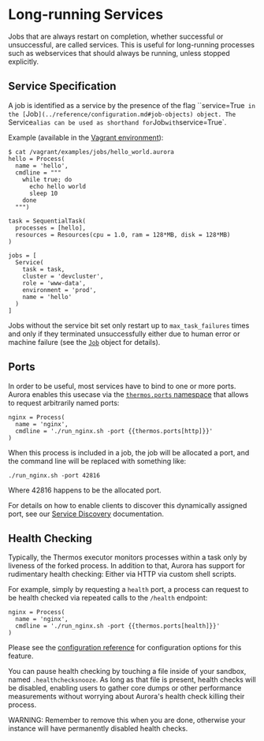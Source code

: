 Long-running Services
=====================

Jobs that are always restart on completion, whether successful or unsuccessful,
are called services. This is useful for long-running processes
such as webservices that should always be running, unless stopped explicitly.


Service Specification
---------------------

A job is identified as a service by the presence of the flag
``service=True` in the [`Job`](../reference/configuration.md#job-objects) object.
The `Service` alias can be used as shorthand for `Job` with `service=True`.

Example (available in the [Vagrant environment](../getting-started/vagrant.md)):

    $ cat /vagrant/examples/jobs/hello_world.aurora
    hello = Process(
      name = 'hello',
      cmdline = """
        while true; do
          echo hello world
          sleep 10
        done
      """)

    task = SequentialTask(
      processes = [hello],
      resources = Resources(cpu = 1.0, ram = 128*MB, disk = 128*MB)
    )

    jobs = [
      Service(
        task = task,
        cluster = 'devcluster',
        role = 'www-data',
        environment = 'prod',
        name = 'hello'
      )
    ]


Jobs without the service bit set only restart up to `max_task_failures` times and only if they
terminated unsuccessfully either due to human error or machine failure (see the
[`Job`](../reference/configuration.md#job-objects) object for details).


Ports
-----

In order to be useful, most services have to bind to one or more ports. Aurora enables this
usecase via the [`thermos.ports` namespace](../reference/configuration.md#thermos-namespace) that
allows to request arbitrarily named ports:


    nginx = Process(
      name = 'nginx',
      cmdline = './run_nginx.sh -port {{thermos.ports[http]}}'
    )


When this process is included in a job, the job will be allocated a port, and the command line
will be replaced with something like:

    ./run_nginx.sh -port 42816

Where 42816 happens to be the allocated port.

For details on how to enable clients to discover this dynamically assigned port, see our
[Service Discovery](service-discovery.md) documentation.


Health Checking
---------------

Typically, the Thermos executor monitors processes within a task only by liveness of the forked
process. In addition to that, Aurora has support for rudimentary health checking: Either via HTTP
via custom shell scripts.

For example, simply by requesting a `health` port, a process can request to be health checked
via repeated calls to the `/health` endpoint:

    nginx = Process(
      name = 'nginx',
      cmdline = './run_nginx.sh -port {{thermos.ports[health]}}'
    )

Please see the
[configuration reference](../reference/configuration.md#user-content-healthcheckconfig-objects)
for configuration options for this feature.

You can pause health checking by touching a file inside of your sandbox, named `.healthchecksnooze`.
As long as that file is present, health checks will be disabled, enabling users to gather core
dumps or other performance measurements without worrying about Aurora's health check killing
their process.

WARNING: Remember to remove this when you are done, otherwise your instance will have permanently
disabled health checks.
